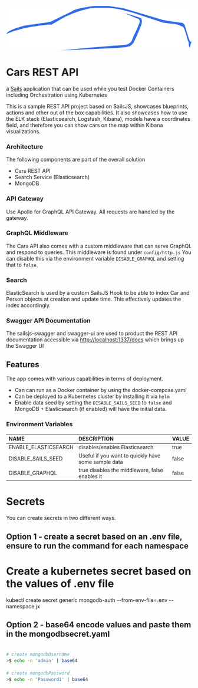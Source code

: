 
![Cars REST API](assets/images/R8.png)




# Cars REST API

a [Sails](http://sailsjs.org) application that can be used while you test Docker Containers including Orchestration using Kubernetes

This is a sample REST API project based on SailsJS, showcases blueprints, actions and other out of the box capabilities. It also showcases how to use the ELK stack \(Elasticsearch, Logstash, Kibana\), models have a coordinates field, and therefore you can show cars on the map within Kibana visualizations.


### Architecture

The following components are part of the overall solution

* Cars REST API
* Search Service \(Elasticsearch\)
* MongoDB


### API Gateway

Use Apollo for GraphQL API Gateway. All requests are handled by the gateway.

### GraphQL Middleware

The Cars API also comes with a custom middleware that can serve GraphQL and respond to queries. This middleware is found under `config/http.js` You can disable this via the environment variable `DISABLE_GRAPHQL` and setting that to `false`.

### Search

ElasticSearch is used by a custom SailsJS Hook to be able to index Car and Person objects at creation and update time. This effectively updates the index accordingly.

### Swagger API Documentation

The sailsjs-swagger and swagger-ui are used to product the REST API documentation accessible via [http://localhost:1337/docs](http://localhost:1337/docs) which brings up the Swagger UI

## Features

The app comes with various capabilities in terms of deployment.

* Can can run as a Docker container by using the docker-compose.yaml
* Can be deployed to a Kubernetes cluster by installing it via `helm`
* Enable data seed by setting the `DISABLE_SAILS_SEED` to `false` and MongoDB + Elasticsearch \(if enabled\) will have the initial data.

### Environment Variables

| NAME | DESCRIPTION | VALUE |
| :--- | :--- | :--- |
| ENABLE\_ELASTICSEARCH | disables/enables Elasticsearch | true |
| DISABLE\_SAILS\_SEED | Useful if you want to quickly have some sample data | false |
| DISABLE\_GRAPHQL | true disables the middleware, false enables it | false |

# Secrets
You can create secrets in two different ways.

## Option 1 - create a secret based on an .env file, ensure to run the command for each namespace
# Create a kubernetes secret based on the values of .env file
kubectl create secret generic mongodb-auth --from-env-file=.env --namespace jx

## Option 2 - base64 encode values and paste them in the mongodbsecret.yaml

```bash

# create mongodbUsername
>$ echo -n 'admin' | base64

# create mongodbPassword
>$ echo -n 'Password1' | base64
```